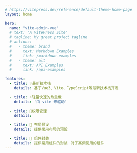 ```yaml
---
# https://vitepress.dev/reference/default-theme-home-page
layout: home

hero:
  name: "vite-admin-vue"
  # text: "A VitePress Site"
  # tagline: My great project tagline
  # actions:
  #   - theme: brand
  #     text: Markdown Examples
  #     link: /markdown-examples
  #   - theme: alt
  #     text: API Examples
  #     link: /api-examples

features:
  - title: 💡最新技术栈
    details: 基于Vue3、Vite、TypeScript等最新技术栈开发

  - title: ⚡️轻量快速的热重载
    details: '由 vite 来驱动'
  
  - title: 🔑权限管理
    details: 

  - title: 🔩 布局预设
    details: 提供常用布局的预设

  - title: 🔩 组件封装
    details: 提供常用组件的封装，对于高频使用的组件
---
```

